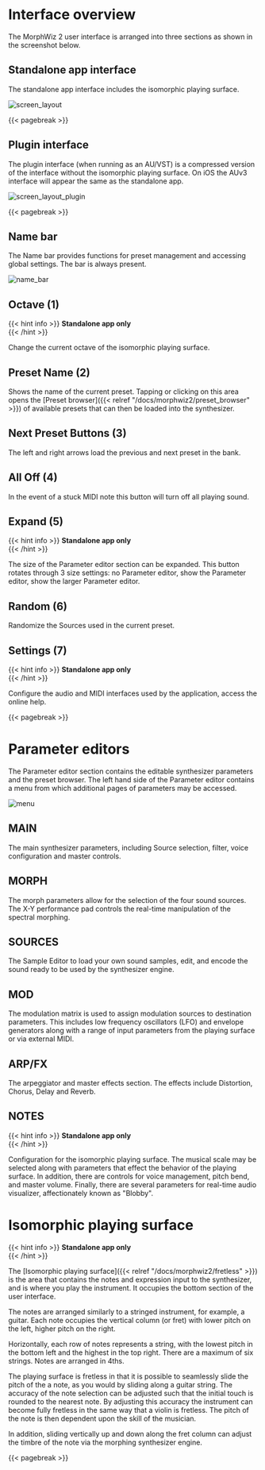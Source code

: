 # Interface overview

The MorphWiz 2 user interface is arranged into three sections as shown in the screenshot below.

## Standalone app interface

The standalone app interface includes the isomorphic playing surface.

![screen_layout](/images/screen_layout.png)

{{< pagebreak >}}

## Plugin interface

The plugin interface (when running as an AU/VST) is a compressed version of the interface without the isomorphic playing surface. On iOS the AUv3 interface will appear the same as the standalone app.

![screen_layout_plugin](/images/screen_layout_plugin.png)

{{< pagebreak >}}

## Name bar

The Name bar provides functions for preset management and accessing global settings. The bar is always present.

![name_bar](/images/name_bar.png)

## Octave (1)

{{< hint info >}}
**Standalone app only**  
{{< /hint >}}

Change the current octave of the isomorphic playing surface.


## Preset Name (2)

Shows the name of the current preset. Tapping or clicking on this area opens the [Preset browser]({{< relref "/docs/morphwiz2/preset_browser" >}}) of available presets that can then be loaded into the synthesizer.

## Next Preset Buttons (3)

The left and right arrows load the previous and next preset in the bank.

## All Off (4)

In the event of a stuck MIDI note this button will turn off all playing sound.

## Expand (5)

{{< hint info >}}
**Standalone app only**  
{{< /hint >}}

The size of the Parameter editor section can be expanded. This button rotates through 3 size settings: no Parameter editor, show the Parameter editor, show the larger Parameter editor.

## Random (6)

Randomize the Sources used in the current preset.

## Settings (7)

{{< hint info >}}
**Standalone app only**  
{{< /hint >}}

Configure the audio and MIDI interfaces used by the application, access the online help.

{{< pagebreak >}}

# Parameter editors

The Parameter editor section contains the editable synthesizer parameters and the preset browser. The left hand side of the Parameter editor contains a menu from which additional pages of parameters may be accessed.

![menu](/images/panel_menu.png)

## MAIN

The main synthesizer parameters, including Source selection, filter, voice configuration and master controls.

## MORPH

The morph parameters allow for the selection of the four sound sources. The X-Y performance pad controls the real-time manipulation of the spectral morphing.

## SOURCES

The Sample Editor to load your own sound samples, edit, and encode the sound ready to be used by the synthesizer engine.

## MOD

The modulation matrix is used to assign modulation sources to destination parameters. This includes low frequency oscillators (LFO) and envelope generators along with a range of input parameters from the playing surface or via external MIDI.

## ARP/FX

The arpeggiator and master effects section. The effects include Distortion, Chorus, Delay and Reverb.

## NOTES

{{< hint info >}}
**Standalone app only**  
{{< /hint >}}

Configuration for the isomorphic playing surface. The musical scale may be selected along with parameters that effect the behavior of the playing surface. In addition, there are controls for voice management, pitch bend,  and master volume. Finally, there are several parameters for real-time audio visualizer, affectionately known as "Blobby".

# Isomorphic playing surface

{{< hint info >}}
**Standalone app only**  
{{< /hint >}}

The [Isomorphic playing surface]({{< relref "/docs/morphwiz2/fretless" >}}) is the area that contains the notes and expression input to the synthesizer, and is where you play the instrument. It occupies the bottom section of the user interface.

The notes are arranged similarly to a stringed instrument, for example, a guitar. Each note occupies the vertical column (or fret) with lower pitch on the left, higher pitch on the right.

Horizontally, each row of notes represents a string, with the lowest pitch in the bottom left and the highest in the top right. There are a maximum of six strings. Notes are arranged in 4ths.

The playing surface is fretless in that it is possible to seamlessly slide the pitch of the a note, as you would by sliding along a guitar string. The accuracy of the note selection can be adjusted such that
the initial touch is rounded to the nearest note. By adjusting this accuracy the instrument can become fully fretless in the same way that a violin is fretless. The pitch of the note is then dependent upon the 
skill of the musician.

In addition, sliding vertically up and down along the fret column can adjust the timbre of the note via the morphing synthesizer engine.

{{< pagebreak >}}
